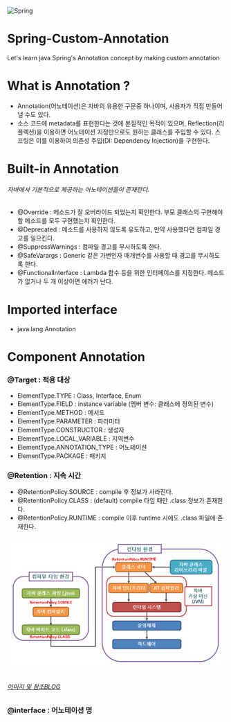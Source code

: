 ![Spring](https://upload.wikimedia.org/wikipedia/commons/thumb/4/44/Spring_Framework_Logo_2018.svg/200px-Spring_Framework_Logo_2018.svg.png)
# Spring-Custom-Annotation
Let's learn java Spring's Annotation concept by making custom annotation

# What is Annotation ?
- Annotation(어노테이션)은 자바의 유용한 구문중 하나이며, 사용자가 직접 만들어 낼 수도 있다.
- 소스 코드에 metadata를 표현한다는 것에 본질적인 목적이 있으며, Reflection(리플렉션)을 이용하면 어노테이션 지정만으로도 원하는 클래스를 주입할 수 있다. 스프링은 이를 이용하여 의존성 주입(DI: Dependency Injection)을 구현한다.

# Built-in Annotation 
###### 자바에서 기본적으로 제공하는 어노테이션들이 존재한다.
- @Override : 메소드가 잘 오버라이드 되었는지 확인한다. 부모 클래스의 구현해야할 메소드를 모두 구현했는지 확인한다.
- @Deprecated : 메소드를 사용하지 않도록 유도하고, 만약 사용했다면 컴파일 경고를 일으킨다.
- @SuppressWarnings : 컴파일 경고를 무시하도록 한다.
- @SafeVarargs : Generic 같은 가변인자 매개변수를 사용할 때 경고를 무시하도록 한다.
- @FunctionalInterface : Lambda 함수 등을 위한 인터페이스를 지정한다. 메소드가 없거나 두 개 이상이면 에러가 난다.

# Imported interface
- java.lang.Annotation

# Component Annotation
### @Target : 적용 대상
- ElementType.TYPE : Class, Interface, Enum
- ElementType.FIELD : instance variable (멤버 변수: 클래스에 정의된 변수)
- ElementType.METHOD : 메서드
- ElementType.PARAMETER : 파라미터
- ElementType.CONSTRUCTOR : 생성자
- ElementType.LOCAL_VARIABLE : 지역변수
- ElementType.ANNOTATION_TYPE : 어노테이션
- ElementType.PACKAGE : 패키지
### @Retention : 지속 시간
- @RetentionPolicy.SOURCE : compile 후 정보가 사라진다.
- @RetentionPolicy.CLASS : (default) compile 타임 때만 .class 정보가 존재한다.
- @RetentionPolicy.RUNTIME : compile 이후 runtime 시에도 .class 파일에 존재한다.
###### ![@Retention](https://github.com/DaeAkin/java-custom-annotation/blob/master/docs/javacompiler.png?raw=true)
###### [이미지 및 참조BLOG](https://donghyeon.dev/spring/2020/08/18/Spring-Annotation%EC%9D%98-%EC%9B%90%EB%A6%AC%EC%99%80-Custom-Annotation-%EB%A7%8C%EB%93%A4%EC%96%B4%EB%B3%B4%EA%B8%B0/)
### @interface : 어노테이션 명
